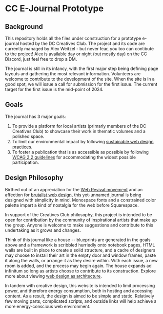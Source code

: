 # CC E-Journal Prototype

## Background

This repository holds all the files under construction for a prototype e-journal hosted by the DC Creatives Club. The project and its code are currently managed by Alex Weitzel - but never fear, you too can contibute to the project! Alex is available day or night (but mostly day) on the CC Discord, just feel free to drop a DM.

The journal is still in its infancy, with the first major step being defining page layouts and gathering the most relevant information. Volunteers are welcome to contribute to the development of the site. When the site is in a good spot, we will issue a call for submission for the first issue. The current target for the first issue is the mid-point of 2024.

## Goals

The journal has 3 major goals:

1. To provide a platform for local artists (primarly members of the DC Creatives Club) to showcase their work in thematic volumes and a polished space.
2. To limit our environmental impact by following [sustainable web design practices](https://sustainablewebdesign.org/guidelines/).
3. To foster a publication that is as accessible as possible by following [WCAG 2.2 guidelines](https://www.w3.org/WAI/standards-guidelines/wcag/) for accommodating the widest possible participation.

## Design Philosophy

Birthed out of an appreciation for the [Web Revival movement](https://wiki.melonland.net/web_revival) and an affection for [brutalist web design](https://brutalistwebsites.com/), this yet-unnamed journal is being designed with simplicity in mind. Monospace fonts and a constrained color palette impart a kind of nostalgia for the web before Squarespace.

In support of the Creatives Club philosophy, this project is intended to be open for contribution by the community of inspirational artists that make up the group. Anyone is welcome to make suggestions and contribute to this undertaking as it grows and changes. 

Think of this journal like a house -- blueprints are generated in the goals above and a framework is scribbled hurriedly onto notebook pages, HTML walls are built in place to create a solid structure, and a cadre of designers may choose to install their art in the empty door and window frames, paste it along the walls, or arrange it as they desire within. With each issue, a new room is added, and the process may begin again. The house expands ad infinitum so long as artists choose to contribute to its construction. Explore more about viewing [web design as architecture](http://www--arc.com/).

In tandem with creative design, this website is intended to limit processing power, and therefore energy consumption, both in hosting and accessing content. As a result, the design is aimed to be simple and static. Relatively few moving parts, complicated scripts, and outside links will help achieve a more energy-conscious web environment.
